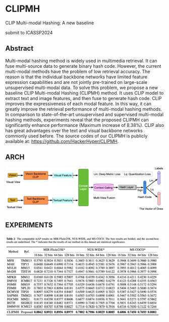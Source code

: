 # CLIPMH
CLIP Multi-modal Hashing: A new baseline

submit to ICASSP2024

## Abstract
Multi-modal hashing method is widely used in multimedia retrieval. It can fuse multi-source data to generate binary hash code. However, the current multi-modal methods have the problem of low retrieval accuracy. The reason is that the individual backbone networks have limited feature expression capabilities and are not jointly pre-trained on large-scale unsupervised multi-modal data. To solve this problem, we propose a new baseline CLIP Multi-modal Hashing (CLIPMH) method. It uses CLIP model to extract text and image features, and then fuse to generate hash code. CLIP improves the expressiveness of each modal feature. In this way, it can greatly improve the retrieval performance of multi-modal hashing methods. In comparison to state-of-the-art unsupervised and supervised multi-modal hashing methods, experiments reveal that the proposed CLIPMH can significantly enhance performance (Maximum increase of $8.38\%$). CLIP also has great advantages over the text and visual backbone networks commonly used before. The source codes of our CLIPMH is publicly available at: https://github.com/HackerHyper/CLIPMH.

## ARCH
<div align="center">
  <img src="https://github.com/HackerHyper/CLIPMH/blob/main/ARCH.jpg">
</div>

## EXPERIMENTS
<div align="center">
  <img src="https://github.com/HackerHyper/CLIPMH/blob/main/exp.png">
</div>

